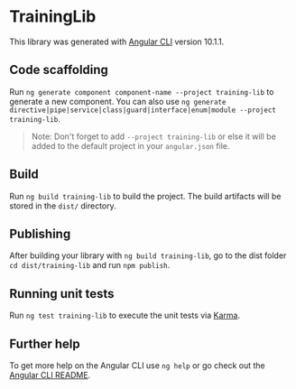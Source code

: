 # TrainingLib

This library was generated with [Angular CLI](https://github.com/angular/angular-cli) version 10.1.1.

## Code scaffolding

Run `ng generate component component-name --project training-lib` to generate a new component. You can also use `ng generate directive|pipe|service|class|guard|interface|enum|module --project training-lib`.
> Note: Don't forget to add `--project training-lib` or else it will be added to the default project in your `angular.json` file. 

## Build

Run `ng build training-lib` to build the project. The build artifacts will be stored in the `dist/` directory.

## Publishing

After building your library with `ng build training-lib`, go to the dist folder `cd dist/training-lib` and run `npm publish`.

## Running unit tests

Run `ng test training-lib` to execute the unit tests via [Karma](https://karma-runner.github.io).

## Further help

To get more help on the Angular CLI use `ng help` or go check out the [Angular CLI README](https://github.com/angular/angular-cli/blob/master/README.md).
